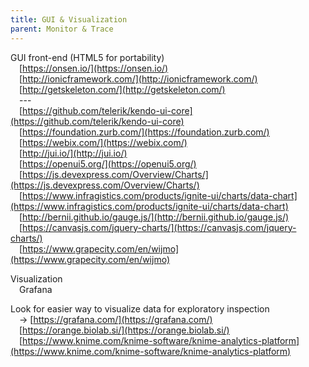 ```yaml
---
title: GUI & Visualization
parent: Monitor & Trace
---
```


GUI front-end \(HTML5 for portability\)  
  [https://onsen.io/](https://onsen.io/)  
  [http://ionicframework.com/](http://ionicframework.com/)  
  [http://getskeleton.com/](http://getskeleton.com/)  
  ---  
  [https://github.com/telerik/kendo-ui-core](https://github.com/telerik/kendo-ui-core)  
  [https://foundation.zurb.com/](https://foundation.zurb.com/)  
  [https://webix.com/](https://webix.com/)  
  [http://jui.io/](http://jui.io/)  
  [https://openui5.org/](https://openui5.org/)  
  [https://js.devexpress.com/Overview/Charts/](https://js.devexpress.com/Overview/Charts/)  
  [https://www.infragistics.com/products/ignite-ui/charts/data-chart](https://www.infragistics.com/products/ignite-ui/charts/data-chart)  
  [http://bernii.github.io/gauge.js/](http://bernii.github.io/gauge.js/)  
  [https://canvasjs.com/jquery-charts/](https://canvasjs.com/jquery-charts/)  
  [https://www.grapecity.com/en/wijmo](https://www.grapecity.com/en/wijmo)  

 Visualization  
  Grafana  

 Look for easier way to visualize data for exploratory inspection  
  -&gt; [https://grafana.com/](https://grafana.com/)  
  [https://orange.biolab.si/](https://orange.biolab.si/)  
  [https://www.knime.com/knime-software/knime-analytics-platform](https://www.knime.com/knime-software/knime-analytics-platform)  
